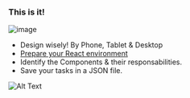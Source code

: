 ### This is it!

![image](https://user-images.githubusercontent.com/18010349/197685698-92f8c7ee-c1e2-4256-84cf-4d946c103fa1.png)

- Design wisely! By Phone, Tablet & Desktop
- [Prepare your React environment ](https://vitejs.dev/guide/)
- Identify the Components & their responsabilities.
- Save your tasks in a JSON file.

![Alt Text](https://media.tenor.com/RTYaIF25dDMAAAAd/mi-trabajo-aqui-ha-terminado-my-work-here-is-over.gif)
